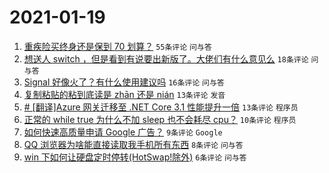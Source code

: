 # 2021-01-19

1. [重疾险买终身还是保到 70 划算？](https://www.v2ex.com/t/746164) `55条评论` `问与答`
1. [想送人 switch ，但是看到有说要出新版了。大佬们有什么意见么](https://www.v2ex.com/t/746187) `18条评论` `问与答`
1. [Signal 好像火了？有什么使用建议吗](https://www.v2ex.com/t/746147) `16条评论` `问与答`
1. [复制粘贴的粘到底读是 zhān 还是 nián](https://www.v2ex.com/t/746150) `13条评论` `发音`
1. [# [翻译]Azure 网关迁移至 .NET Core 3.1 性能提升一倍](https://www.v2ex.com/t/746138) `13条评论` `程序员`
1. [正常的 while true 为什么不加 sleep 也不会耗尽 cpu？](https://www.v2ex.com/t/746183) `10条评论` `程序员`
1. [如何快速高质量申请 Google 广告？](https://www.v2ex.com/t/746191) `9条评论` `Google`
1. [QQ 浏览器为啥能直接读取我手机所有东西](https://www.v2ex.com/t/746188) `8条评论` `问与答`
1. [win 下如何让硬盘定时停转(HotSwap!除外)](https://www.v2ex.com/t/746145) `6条评论` `问与答`
